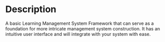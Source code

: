 <h1>Description</h1>
A basic Learning Management System Framework  that can serve as a foundation for more intricate management system construction. It has an intuitive user interface and will integrate with your system with ease.
